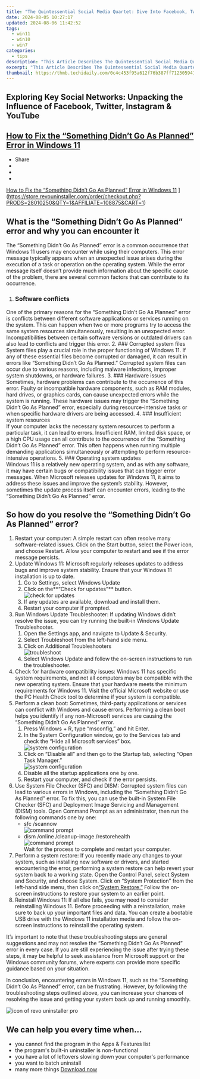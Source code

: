 ```yaml
---
title: "The Quintessential Social Media Quartet: Dive Into Facebook, Twitter, Instagram & Youtube"
date: 2024-08-05 10:27:17
updated: 2024-08-06 11:42:52
tags:
  - win11
  - win10
  - win7
categories:
  - tips
description: "This Article Describes The Quintessential Social Media Quartet: Dive Into Facebook, Twitter, Instagram & Youtube"
excerpt: "This Article Describes The Quintessential Social Media Quartet: Dive Into Facebook, Twitter, Instagram & Youtube"
thumbnail: https://thmb.techidaily.com/0c4c453f95a612f76b387ff712305941e5398ae6df028882ef27bbdd6859fdde.jpg
---
```


## Exploring Key Social Networks: Unpacking the Influence of Facebook, Twitter, Instagram & YouTube

## [How to Fix the “Something Didn’t Go As Planned” Error in Windows 11](https://store.revouninstaller.com/order/checkout.php?PRODS=28010250&QTY=1&AFFILIATE=108875&CART=1)

* Share
* [](http://www.facebook.com/share.php?u=https://www.revouninstaller.com/blog/how-to-fix-the-something-didnt-go-as-planned-error-in-windows-11/&title=How+to+Fix+the+%E2%80%9CSomething+Didn%E2%80%99t+Go+As+Planned%E2%80%9D+Error+in+Windows+11)
* [](https://twitter.com/intent/tweet?text=How+to+Fix+the+%E2%80%9CSomething+Didn%E2%80%99t+Go+As+Planned%E2%80%9D+Error+in+Windows+11&url=https://www.revouninstaller.com/blog/how-to-fix-the-something-didnt-go-as-planned-error-in-windows-11/ "Click to share on Twitter")
* [](https://store.revouninstaller.com/order/checkout.php?PRODS=28010250&QTY=1&AFFILIATE=108875&CART=1)

[How to Fix the “Something Didn’t Go As Planned” Error in Windows 11](https://f057a20f961f56a72089-b74530d2d26278124f446233f95622ef.ssl.cf1.rackcdn.com/site/blog/something-didnt-go-as-planned-error/cover.png) ](https://store.revouninstaller.com/order/checkout.php?PRODS=28010250&QTY=1&AFFILIATE=108875&CART=1)

## What is the “Something Didn’t Go As Planned” error and why you can encounter it

 The “Something Didn’t Go As Planned” error is a common occurrence that Windows 11 users may encounter while using their computers. This error message typically appears when an unexpected issue arises during the execution of a task or operation on the operating system. While the error message itself doesn’t provide much information about the specific cause of the problem, there are several common factors that can contribute to its occurrence.

1. ### Software conflicts  

 One of the primary reasons for the “Something Didn’t Go As Planned” error is conflicts between different software applications or services running on the system. This can happen when two or more programs try to access the same system resources simultaneously, resulting in an unexpected error. Incompatibilities between certain software versions or outdated drivers can also lead to conflicts and trigger this error.
2. ### Corrupted system files  
 System files play a crucial role in the proper functioning of Windows 11\. If any of these essential files become corrupted or damaged, it can result in errors like “Something Didn’t Go As Planned.” Corrupted system files can occur due to various reasons, including malware infections, improper system shutdowns, or hardware failures.
3. ### Hardware issues  
 Sometimes, hardware problems can contribute to the occurrence of this error. Faulty or incompatible hardware components, such as RAM modules, hard drives, or graphics cards, can cause unexpected errors while the system is running. These hardware issues may trigger the “Something Didn’t Go As Planned” error, especially during resource-intensive tasks or when specific hardware drivers are being accessed.
4. ### Insufficient system resources  
 If your computer lacks the necessary system resources to perform a particular task, it can lead to errors. Insufficient RAM, limited disk space, or a high CPU usage can all contribute to the occurrence of the “Something Didn’t Go As Planned” error. This often happens when running multiple demanding applications simultaneously or attempting to perform resource-intensive operations.
5. ### Operating system updates  
 Windows 11 is a relatively new operating system, and as with any software, it may have certain bugs or compatibility issues that can trigger error messages. When Microsoft releases updates for Windows 11, it aims to address these issues and improve the system’s stability. However, sometimes the update process itself can encounter errors, leading to the “Something Didn’t Go As Planned” error.

## So how do you resolve the “Something Didn’t Go As Planned” error?

1. Restart your computer: A simple restart can often resolve many software-related issues. Click on the Start button, select the Power icon, and choose Restart. Allow your computer to restart and see if the error message persists.
2. Update Windows 11: Microsoft regularly releases updates to address bugs and improve system stability. Ensure that your Windows 11 installation is up to date.  
   1. Go to Settings, select Windows Update  
   2. Click on the**“Check for updates”** button.  
   ![check for updates](https://f057a20f961f56a72089-b74530d2d26278124f446233f95622ef.ssl.cf1.rackcdn.com/site/blog/something-didnt-go-as-planned-error/method-2-windows-update.jpg)  
   3. If any updates are available, download and install them.  
   4. Restart your computer if prompted.
3. Run Windows Update Troubleshooter: If updating Windows didn’t resolve the issue, you can try running the built-in Windows Update Troubleshooter.  
   1. Open the Settings app, and navigate to Update & Security.  
   2. Select Troubleshoot from the left-hand side menu.  
   3. Click on Additional Troubleshooters  
   ![troubleshoot](https://f057a20f961f56a72089-b74530d2d26278124f446233f95622ef.ssl.cf1.rackcdn.com/site/blog/something-didnt-go-as-planned-error/method-3-windows-update.jpg)  
   4. Select Windows Update and follow the on-screen instructions to run the troubleshooter.
4. Check for hardware compatibility issues: Windows 11 has specific system requirements, and not all computers may be compatible with the new operating system. Ensure that your hardware meets the minimum requirements for Windows 11\. Visit the official Microsoft website or use the PC Health Check tool to determine if your system is compatible.
5. Perform a clean boot: Sometimes, third-party applications or services can conflict with Windows and cause errors. Performing a clean boot helps you identify if any non-Microsoft services are causing the “Something Didn’t Go As Planned” error.  
   1. Press Windows + R, type “msconfig,” and hit Enter.  
   2. In the System Configuration window, go to the Services tab and check the “Hide all Microsoft services” box.  
   ![system configuration](https://f057a20f961f56a72089-b74530d2d26278124f446233f95622ef.ssl.cf1.rackcdn.com/site/blog/something-didnt-go-as-planned-error/method-5-system-configuration-step-b.jpg)  
   3. Click on “Disable all” and then go to the Startup tab, selecting “Open Task Manager.”  
   ![system configuration](https://f057a20f961f56a72089-b74530d2d26278124f446233f95622ef.ssl.cf1.rackcdn.com/site/blog/something-didnt-go-as-planned-error/method-5-system-configuration-step-c.jpg)  
   4. Disable all the startup applications one by one.  
   5. Restart your computer, and check if the error persists.
6. Use System File Checker (SFC) and DISM: Corrupted system files can lead to various errors in Windows, including the “Something Didn’t Go As Planned” error. To fix this, you can use the built-in System File Checker (SFC) and Deployment Image Servicing and Management (DISM) tools. Open Command Prompt as an administrator, then run the following commands one by one:  
   * sfc /scannow  
   ![command prompt](https://f057a20f961f56a72089-b74530d2d26278124f446233f95622ef.ssl.cf1.rackcdn.com/site/blog/something-didnt-go-as-planned-error/method-6-command-prompt-1.jpg)  
   * dism /online /cleanup-image /restorehealth  
   ![command prompt](https://f057a20f961f56a72089-b74530d2d26278124f446233f95622ef.ssl.cf1.rackcdn.com/site/blog/something-didnt-go-as-planned-error/method-6-command-prompt-2.jpg)  
Wait for the process to complete and restart your computer.
7. Perform a system restore: If you recently made any changes to your system, such as installing new software or drivers, and started encountering the error, performing a system restore can help revert your system back to a working state. Open the Control Panel, select System and Security, and choose System. Click on “System Protection” from the left-hand side menu, then click on[“System Restore.”](https://store.revouninstaller.com/order/checkout.php?PRODS=28010250&QTY=1&AFFILIATE=108875&CART=1) Follow the on-screen instructions to restore your system to an earlier point.
8. Reinstall Windows 11: If all else fails, you may need to consider reinstalling Windows 11\. Before proceeding with a reinstallation, make sure to back up your important files and data. You can create a bootable USB drive with the Windows 11 installation media and follow the on-screen instructions to reinstall the operating system.

 It’s important to note that these troubleshooting steps are general suggestions and may not resolve the “Something Didn’t Go As Planned” error in every case. If you are still experiencing the issue after trying these steps, it may be helpful to seek assistance from Microsoft support or the Windows community forums, where experts can provide more specific guidance based on your situation.

 In conclusion, encountering errors in Windows 11, such as the “Something Didn’t Go As Planned” error, can be frustrating. However, by following the troubleshooting steps outlined above, you can increase your chances of resolving the issue and getting your system back up and running smoothly.

![icon of revo uninstaller pro](https://f057a20f961f56a72089-b74530d2d26278124f446233f95622ef.ssl.cf1.rackcdn.com/site/icons/rup5-64.png)

## We can help you every time when…

* you cannot find the program in the Apps & Features list
* the program's built-in uninstaller is non-functional
* you have a lot of leftovers slowing down your computer's performance
* you want to batch uninstall
* many more things
[Download now](https://store.revouninstaller.com/order/checkout.php?PRODS=28010250&QTY=1&AFFILIATE=108875&CART=1)

<ins class="adsbygoogle"
     style="display:block"
     data-ad-format="autorelaxed"
     data-ad-client="ca-pub-7571918770474297"
     data-ad-slot="1223367746"></ins>



<ins class="adsbygoogle"
     style="display:block"
     data-ad-client="ca-pub-7571918770474297"
     data-ad-slot="8358498916"
     data-ad-format="auto"
     data-full-width-responsive="true"></ins>
